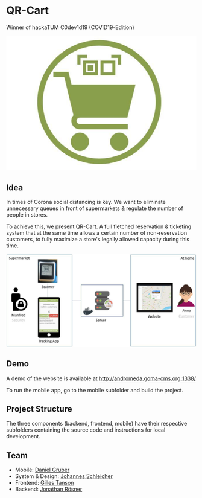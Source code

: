 # QR-Cart

Winner of hackaTUM C0dev1d19 (COVID19-Edition)

![alt text](images/logo.jpg "QR-Cart")

## Idea

In times of Corona social distancing is key. We want to eliminate unnecessary queues in front of supermarkets & regulate the number of people in stores.

To achieve this, we present QR-Cart. A full fletched reservation & ticketing system that at the same time allows a certain number of non-reservation customers, to fully maximize a store's legally allowed capacity during this time.

![alt text](images/system.jpg "The High Level System Design of QR-Cart")

## Demo

A demo of the website is available at http://andromeda.goma-cms.org:1338/

To run the mobile app, go to the mobile subfolder and build the project.

## Project Structure

The three components (backend, frontend, mobile) have their respective subfolders containing the source code and instructions for local development.

## Team

- Mobile: [Daniel Gruber](https://www.linkedin.com/in/daniel-gruber-6758a2139/)
- System & Design: [Johannes Schleicher](https://www.linkedin.com/in/johannes-schleicher/)
- Frontend: [Gilles Tanson](https://www.linkedin.com/in/gilles-tanson-638b46113/)
- Backend: [Jonathan Rösner](https://github.com/jonrosner)
